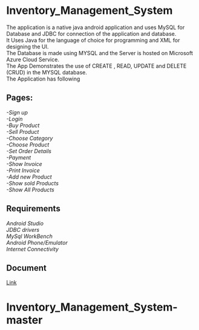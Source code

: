 # Inventory_Management_System
The application is  a  native java android application and uses MySQL for Database and JDBC for connection of the application and database. </br>
It Uses Java for the language of choice for programming and XML for designing the UI.</br>
The Database is made using MYSQL and the Server is hosted on Microsoft Azure Cloud Service. </br>
The App Demonstrates the use of CREATE , READ, UPDATE and DELETE (CRUD) in the MYSQL database.</br>
The Application has following 
## Pages: </br>
*-Sign up</br>
-Login</br>
-Buy Product</br>
-Sell Product</br>
-Choose Category</br>
-Choose Product</br>
-Set Order Details</br>
-Payment</br>
-Show Invoice</br>
-Print Invoice</br>
-Add new Product</br>
-Show sold Products</br>
-Show All Products*</br>
## Requirements</br>
*Android Studio</br>
JDBC drivers</br>
MySql WorkBench</br>
Android Phone/Emulator</br>
Internet Connectivity</br>*
## Document 
[Link](https://docs.google.com/document/d/1XmKuh44-js2GaiXvGQtXQXZ68lAC7Rg6s5F3GsCrWdM/edit?usp=sharing)
# Inventory_Management_System-master
